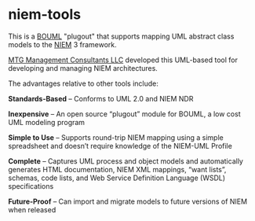 # niem-tools
This is a <a href="http://bouml.fr">BOUML</a> "plugout" that supports mapping UML abstract class models to the <a href="http://niem.gov">NIEM</a> 3 framework.

<a href="http://mtgmc.com">MTG Management Consultants LLC</a> developed this UML-based tool for developing and managing NIEM architectures.  

The advantages relative to other tools include:

<b>Standards-Based</b> – Conforms to UML 2.0 and NIEM NDR

<b>Inexpensive</b> – An open source “plugout” module for BOUML, a low cost UML modeling program

<b>Simple to Use</b> – Supports round-trip NIEM mapping using a simple spreadsheet and doesn’t require knowledge of the NIEM-UML Profile

<b>Complete</b> – Captures UML process and object models and automatically generates HTML documentation, NIEM XML mappings, “want lists”, schemas, code lists, and Web Service Definition Language (WSDL) specifications

<b>Future-Proof</b> – Can import and migrate models to future versions of NIEM when released
